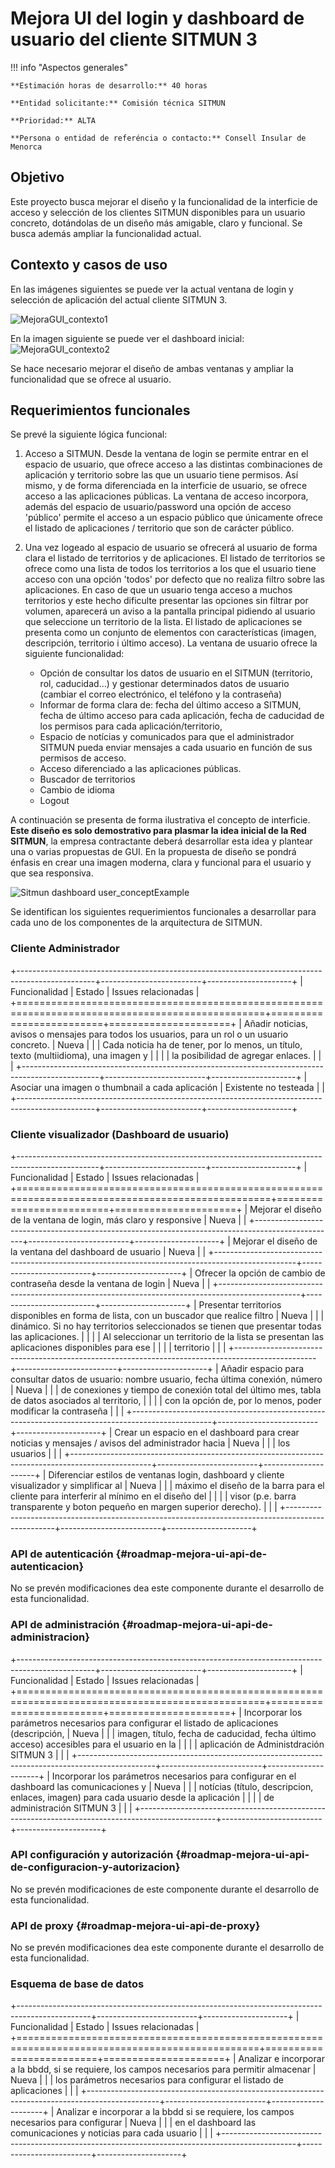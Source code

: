 # Mejora UI del login y dashboard de usuario del cliente SITMUN 3

!!! info "Aspectos generales"

    **Estimación horas de desarrollo:** 40 horas

    **Entidad solicitante:** Comisión técnica SITMUN

    **Prioridad:** ALTA
    
    **Persona o entidad de referéncia o contacto:** Consell Insular de Menorca

## Objetivo

Este proyecto busca mejorar el diseño y la funcionalidad de la interficie de acceso y selección de los clientes SITMUN
disponibles para un usuario concreto, dotándolas de un diseño más amigable, claro y funcional.
Se busca además ampliar la funcionalidad actual.

## Contexto y casos de uso

En las imágenes siguientes se puede ver la actual ventana de login y selección de aplicación del actual cliente SITMUN 3.

![MejoraGUI_contexto1](https://github.com/sitmun/sitmun.github.io/assets/26217441/72462a93-2403-44a8-b8df-99ecbf22130f)

En la imagen siguiente se puede ver el dashboard inicial:
![MejoraGUI_contexto2](https://github.com/sitmun/sitmun.github.io/assets/26217441/89168d4b-6873-4a60-81da-2123a337fe41)

Se hace necesario mejorar el diseño de ambas ventanas y ampliar la funcionalidad que se ofrece al usuario.

## Requerimientos funcionales

Se prevé la siguiente lógica funcional:

1. Acceso a SITMUN. Desde la ventana de login se permite entrar en el espacio de usuario, que ofrece acceso a las distintas combinaciones de aplicación y territorio sobre las que un usuario tiene permisos. Así mismo, y de forma diferenciada en la interficie de usuario, se ofrece acceso a las aplicaciones públicas. La ventana de acceso incorpora, además del espacio de usuario/password una opción de acceso 'público' permite el acceso a un espacio público que únicamente ofrece el listado de aplicaciones / territorio que son de carácter público.

2. Una vez logeado al espacio de usuario se ofrecerá al usuario de forma clara el listado de territorios y de aplicaciones. El listado de territorios se ofrece como una lista de todos los territorios a los que el usuario tiene acceso con una opción 'todos' por defecto que no realiza filtro sobre las aplicaciones. En caso de que un usuario tenga acceso a muchos territorios y este hecho dificulte presentar las opciones sin filtrar por volumen, aparecerá un aviso a la pantalla principal pidiendo al usuario que seleccione un territorio de la lista.  El listado de aplicaciones se presenta como un conjunto de elementos con características (imagen, descripción, territorio i último acceso). La ventana de usuario ofrece la siguiente funcionalidad:

    - Opción de consultar los datos de usuario en el SITMUN (territorio, rol, caducidad…) y gestionar determinados datos de usuario (cambiar el correo electrónico, el teléfono y la contraseña)
    - Informar de forma clara de: fecha del último acceso a SITMUN, fecha de último acceso para cada aplicación, fecha de caducidad de los permisos para cada aplicación/territorio,
    - Espacio de notícias y comunicados para que el administrador SITMUN pueda enviar mensajes a cada usuario en función de sus permisos de acceso.
    - Acceso diferenciado a las aplicaciones públicas.
    - Buscador de territorios
    - Cambio de idioma
    - Logout

A continuación se presenta de forma ilustrativa el concepto de interficie.
**Este diseño es solo demostrativo para plasmar la idea inicial de la Red SITMUN**,
la empresa contractante deberá desarrollar esta idea y plantear una o varias propuestas de GUI.
En la propuesta de diseño se pondrá énfasis en crear una imagen moderna,
clara y funcional para el usuario y que sea responsiva.

![Sitmun dashboard user_conceptExample](https://github.com/sitmun/sitmun.github.io/assets/26217441/5a05eb9a-afe9-427a-b642-b12b04f12c2e)

Se identifican los siguientes requerimientos funcionales a desarrollar para cada uno de los componentes de la arquitectura de SITMUN.

### Cliente Administrador

+-------------------------------------------------------------------------------------------------+-------------------------+---------------------+
| Funcionalidad                                                                                   | Estado                  | Issues relacionadas |
+=================================================================================================+=========================+=====================+
| Añadir noticias, avisos o mensajes para todos los usuarios, para un rol o un usuario concreto.  | Nueva                   |                     |
| Cada noticia ha de tener, por lo menos, un título, texto (multiidioma), una imagen y            |                         |                     |
| la posibilidad de agregar enlaces.                                                              |                         |                     |
+-------------------------------------------------------------------------------------------------+-------------------------+---------------------+
| Asociar una imagen o thumbnail a cada aplicación                                                | Existente no testeada   |                     |
+-------------------------------------------------------------------------------------------------+-------------------------+---------------------+

### Cliente visualizador (Dashboard de usuario)

+--------------------------------------------------------------------------------------------------+-------------------------+---------------------+
| Funcionalidad                                                                                    | Estado                  | Issues relacionadas |
+==================================================================================================+=========================+=====================+
| Mejorar el diseño de la ventana de login, más claro y responsive                                 | Nueva                   |                     |
+--------------------------------------------------------------------------------------------------+-------------------------+---------------------+
| Mejorar el diseño de la ventana del dashboard de usuario                                         | Nueva                   |                     |
+--------------------------------------------------------------------------------------------------+-------------------------+---------------------+
| Ofrecer la opción de cambio de contraseña desde la ventana de login                              | Nueva                   |                     |
+--------------------------------------------------------------------------------------------------+-------------------------+---------------------+
| Presentar territorios disponibles en forma de lista, con un buscador que realice filtro          | Nueva                   |                     |
| dinámico. Si no hay territorios seleccionados se tienen que presentar todas las aplicaciones.    |                         |                     |
| Al seleccionar un territorio de la lista se presentan las aplicaciones disponibles para ese      |                         |                     |
| territorio                                                                                       |                         |                     |
+--------------------------------------------------------------------------------------------------+-------------------------+---------------------+
| Añadir espacio para consultar datos de usuario: nombre usuario, fecha última conexión, número    | Nueva                   |                     |
| de conexiones y tiempo de conexión total del último mes, tabla de datos asociados al territorio, |                         |                     |
| con la opción de, por lo menos, poder modificar la contraseña                                    |                         |                     |
+--------------------------------------------------------------------------------------------------+-------------------------+---------------------+
| Crear un espacio en el dashboard para crear noticias y mensajes / avisos del administrador hacia | Nueva                   |                     |
| los usuarios                                                                                     |                         |                     |
+--------------------------------------------------------------------------------------------------+-------------------------+---------------------+
| Diferenciar estilos de ventanas login, dashboard y cliente visualizador y simplificar al         | Nueva                   |                     |
| máximo el diseño de la barra para el cliente para interferir al mínimo en el diseño del          |                         |                     |
| visor (p.e. barra transparente y boton pequeño en margen superior derecho).                      |                         |                     |
+--------------------------------------------------------------------------------------------------+-------------------------+---------------------+

### API de autenticación {#roadmap-mejora-ui-api-de-autenticacion}

No se prevén modificaciones dea este componente durante el desarrollo de esta funcionalidad.

### API de administración {#roadmap-mejora-ui-api-de-administracion}

+-------------------------------------------------------------------------------------------------+-------------------------+---------------------+
| Funcionalidad                                                                                   | Estado                  | Issues relacionadas |
+=================================================================================================+=========================+=====================+
| Incorporar los parámetros necesarios para configurar el listado de aplicaciones (descripción,   | Nueva                   |                     |
| imagen, título, fecha de caducidad, fecha último acceso) accesibles para el usuario en la       |                         |                     |
| aplicación de Administdración SITMUN 3                                                          |                         |                     |
+-------------------------------------------------------------------------------------------------+-------------------------+---------------------+
| Incorporar los parámetros necesarios para configurar en el dashboard las comunicaciones y       | Nueva                   |                     |
| notícias (título, descripcion, enlaces, imagen) para cada usuario desde la aplicación           |                         |                     |
| de administración SITMUN 3                                                                      |                         |                     |
+-------------------------------------------------------------------------------------------------+-------------------------+---------------------+

### API configuración y autorización {#roadmap-mejora-ui-api-de-configuracion-y-autorizacion}

No se prevén modificaciones de este componente durante el desarrollo de esta funcionalidad.

### API de proxy {#roadmap-mejora-ui-api-de-proxy}

No se prevén modificaciones dea este componente durante el desarrollo de esta funcionalidad.

### Esquema de base de datos

+------------------------------------------------------------------------------------------------+-------------------------+---------------------+
| Funcionalidad                                                                                  | Estado                  | Issues relacionadas |
+================================================================================================+=========================+=====================+
| Analizar e incorporar a la bbdd, si se requiere, los campos necesarios para permitir almacenar | Nueva                   |                     |
| los parámetros necesarios para configurar el listado de aplicaciones                           |                         |                     |
+------------------------------------------------------------------------------------------------+-------------------------+---------------------+
| Analizar e incorporar a la bbdd si se requiere, los campos necesarios para configurar          | Nueva                   |                     |
| en el dashboard las comunicaciones y noticias para cada usuario                                |                         |                     |
+------------------------------------------------------------------------------------------------+-------------------------+---------------------+
